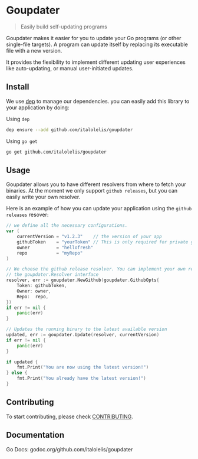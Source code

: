 # Goupdater

> Easily build self-updating programs

Goupdater makes it easier for you to update your Go programs (or other single-file targets). A program can update itself by replacing its executable file with a new version.

It provides the flexibility to implement different updating user experiences like auto-updating, or manual user-initiated updates.

## Install

We use [dep](https://github.com/golang/dep) to manage our dependencies. you can easily add this library to your application by doing:

Using `dep`

```sh
dep ensure --add github.com/italolelis/goupdater
```

Using `go get`

```sh
go get github.com/italolelis/goupdater
```

## Usage

Goupdater allows you to have different resolvers from where to fetch your binaries. At the moment we only support `github releases`, but you can easily write your own resolver.

Here is an example of how you can update your application using the `github releases` resover:

```go
// we define all the necessary configurations.
var (
    currentVersion = "v1.2.3"    // the version of your app
    githubToken    = "yourToken" // This is only required for private github repositories
    owner          = "hellofresh"
    repo           = "myRepo"
)

// We choose the github release resolver. You can implement your own resolver by implementing
// the goupdater.Resolver interface
resolver, err := goupdater.NewGithub(goupdater.GithubOpts{
    Token: githubToken,
    Owner: owner,
    Repo:  repo,
})
if err != nil {
    panic(err)
}

// Updates the running binary to the latest available version
updated, err := goupdater.Update(resolver, currentVersion)
if err != nil {
    panic(err)
}

if updated {
    fmt.Print("You are now using the latest version!")
} else {
    fmt.Print("You already have the latest version!")
}
```

## Contributing
To start contributing, please check [CONTRIBUTING](CONTRIBUTING).

## Documentation
Go Docs: godoc.org/github.com/italolelis/goupdater
